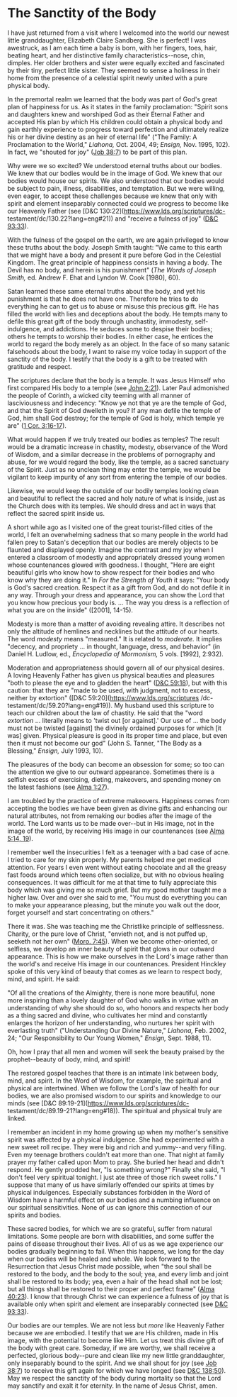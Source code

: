 # The Sanctity of the Body

I have just returned from a visit where I welcomed into the world our newest
little granddaughter, Elizabeth Claire Sandberg. She is perfect! I was
awestruck, as I am each time a baby is born, with her fingers, toes, hair,
beating heart, and her distinctive family characteristics--nose, chin,
dimples. Her older brothers and sister were equally excited and fascinated by
their tiny, perfect little sister. They seemed to sense a holiness in their
home from the presence of a celestial spirit newly united with a pure physical
body.

In the premortal realm we learned that the body was part of God's great plan
of happiness for us. As it states in the family proclamation: "Spirit sons and
daughters knew and worshiped God as their Eternal Father and accepted His plan
by which His children could obtain a physical body and gain earthly experience
to progress toward perfection and ultimately realize his or her divine destiny
as an heir of eternal life" ("The Family: A Proclamation to the World,"
_Liahona,_ Oct. 2004, 49; _Ensign,_ Nov. 1995, 102). In fact, we "shouted for
joy" ([Job 38:7](https://www.lds.org/scriptures/ot/job/38.7?lang=eng#6)) to be
part of this plan.

Why were we so excited? We understood eternal truths about our bodies. We knew
that our bodies would be in the image of God. We knew that our bodies would
house our spirits. We also understood that our bodies would be subject to
pain, illness, disabilities, and temptation. But we were willing, even eager,
to accept these challenges because we knew that only with spirit and element
inseparably connected could we progress to become like our Heavenly Father
(see [D&amp;C 130:22](https://www.lds.org/scriptures/dc-
testament/dc/130.22?lang=eng#21)) and "receive a fulness of joy" ([D&amp;C
93:33](https://www.lds.org/scriptures/dc-testament/dc/93.33?lang=eng#32)).

With the fulness of the gospel on the earth, we are again privileged to know
these truths about the body. Joseph Smith taught: "We came to this earth that
we might have a body and present it pure before God in the Celestial Kingdom.
The great principle of happiness consists in having a body. The Devil has no
body, and herein is his punishment" (_The Words of Joseph Smith,_ ed. Andrew
F. Ehat and Lyndon W. Cook [1980], 60).

Satan learned these same eternal truths about the body, and yet his punishment
is that he does not have one. Therefore he tries to do everything he can to
get us to abuse or misuse this precious gift. He has filled the world with
lies and deceptions about the body. He tempts many to defile this great gift
of the body through unchastity, immodesty, self-indulgence, and addictions. He
seduces some to despise their bodies; others he tempts to worship their
bodies. In either case, he entices the world to regard the body merely as an
object. In the face of so many satanic falsehoods about the body, I want to
raise my voice today in support of the sanctity of the body. I testify that
the body is a gift to be treated with gratitude and respect.

The scriptures declare that the body is a temple. It was Jesus Himself who
first compared His body to a temple (see [John
2:21](https://www.lds.org/scriptures/nt/john/2.21?lang=eng#20)). Later Paul
admonished the people of Corinth, a wicked city teeming with all manner of
lasciviousness and indecency: "Know ye not that ye are the temple of God, and
that the Spirit of God dwelleth in you? If any man defile the temple of God,
him shall God destroy; for the temple of God is holy, which temple ye are" ([1
Cor. 3:16-17](https://www.lds.org/scriptures/nt/1-cor/3.16-17?lang=eng#15)).

What would happen if we truly treated our bodies as temples? The result would
be a dramatic increase in chastity, modesty, observance of the Word of Wisdom,
and a similar decrease in the problems of pornography and abuse, for we would
regard the body, like the temple, as a sacred sanctuary of the Spirit. Just as
no unclean thing may enter the temple, we would be vigilant to keep impurity
of any sort from entering the temple of our bodies.

Likewise, we would keep the outside of our bodily temples looking clean and
beautiful to reflect the sacred and holy nature of what is inside, just as the
Church does with its temples. We should dress and act in ways that reflect the
sacred spirit inside us.

A short while ago as I visited one of the great tourist-filled cities of the
world, I felt an overwhelming sadness that so many people in the world had
fallen prey to Satan's deception that our bodies are merely objects to be
flaunted and displayed openly. Imagine the contrast and my joy when I entered
a classroom of modestly and appropriately dressed young women whose
countenances glowed with goodness. I thought, "Here are eight beautiful girls
who know how to show respect for their bodies and who know why they are doing
it." In _For the Strength of Youth_ it says: "Your body is God's sacred
creation. Respect it as a gift from God, and do not defile it in any way.
Through your dress and appearance, you can show the Lord that you know how
precious your body is. ... The way you dress is a reflection of what you are on
the inside" ([2001], 14-15).

Modesty is more than a matter of avoiding revealing attire. It describes not
only the altitude of hemlines and necklines but the attitude of our hearts.
The word _modesty_ means "measured." It is related to _moderate._ It implies
"decency, and propriety ... in thought, language, dress, and behavior" (in
Daniel H. Ludlow, ed., _Encyclopedia of Mormonism,_ 5 vols. [1992], 2:932).

Moderation and appropriateness should govern all of our physical desires. A
loving Heavenly Father has given us physical beauties and pleasures "both to
please the eye and to gladden the heart" ([D&amp;C
59:18](https://www.lds.org/scriptures/dc-testament/dc/59.18?lang=eng#17)), but
with this caution: that they are "made to be used, with judgment, not to
excess, neither by extortion" ([D&amp;C 59:20](https://www.lds.org/scriptures
/dc-testament/dc/59.20?lang=eng#19)). My husband used this scripture to teach
our children about the law of chastity. He said that the "word _extortion_ ...
literally means to 'twist out [or against].' Our use of ... the body must not be
twisted [against] the divinely ordained purposes for which [it was] given.
Physical pleasure is good in its proper time and place, but even then it must
not become our god" (John S. Tanner, "The Body as a Blessing," _Ensign,_ July
1993, 10).

The pleasures of the body can become an obsession for some; so too can the
attention we give to our outward appearance. Sometimes there is a selfish
excess of exercising, dieting, makeovers, and spending money on the latest
fashions (see [Alma
1:27](https://www.lds.org/scriptures/bofm/alma/1.27?lang=eng#26)).

I am troubled by the practice of extreme makeovers. Happiness comes from
accepting the bodies we have been given as divine gifts and enhancing our
natural attributes, not from remaking our bodies after the image of the world.
The Lord wants us to be made over--but in His image, not in the image of the
world, by receiving His image in our countenances (see [Alma 5:14,
19](https://www.lds.org/scriptures/bofm/alma/5.14%2C19?lang=eng#13)).

I remember well the insecurities I felt as a teenager with a bad case of acne.
I tried to care for my skin properly. My parents helped me get medical
attention. For years I even went without eating chocolate and all the greasy
fast foods around which teens often socialize, but with no obvious healing
consequences. It was difficult for me at that time to fully appreciate this
body which was giving me so much grief. But my good mother taught me a higher
law. Over and over she said to me, "You must do everything you can to make
your appearance pleasing, but the minute you walk out the door, forget
yourself and start concentrating on others."

There it was. She was teaching me the Christlike principle of selflessness.
Charity, or the pure love of Christ, "envieth not, and is not puffed up,
seeketh not her own" ([Moro.
7:45](https://www.lds.org/scriptures/bofm/moro/7.45?lang=eng#44)). When we
become other-oriented, or selfless, we develop an inner beauty of spirit that
glows in our outward appearance. This is how we make ourselves in the Lord's
image rather than the world's and receive His image in our countenances.
President Hinckley spoke of this very kind of beauty that comes as we learn to
respect body, mind, and spirit. He said:

"Of all the creations of the Almighty, there is none more beautiful, none more
inspiring than a lovely daughter of God who walks in virtue with an
understanding of why she should do so, who honors and respects her body as a
thing sacred and divine, who cultivates her mind and constantly enlarges the
horizon of her understanding, who nurtures her spirit with everlasting truth"
("Understanding Our Divine Nature," _Liahona,_ Feb. 2002, 24; "Our
Responsibility to Our Young Women," _Ensign,_ Sept. 1988, 11).

Oh, how I pray that all men and women will seek the beauty praised by the
prophet--beauty of body, mind, and spirit!

The restored gospel teaches that there is an intimate link between body, mind,
and spirit. In the Word of Wisdom, for example, the spiritual and physical are
intertwined. When we follow the Lord's law of health for our bodies, we are
also promised wisdom to our spirits and knowledge to our minds (see [D&amp;C
89:19-21](https://www.lds.org/scriptures/dc-
testament/dc/89.19-21?lang=eng#18)). The spiritual and physical truly are
linked.

I remember an incident in my home growing up when my mother's sensitive spirit
was affected by a physical indulgence. She had experimented with a new sweet
roll recipe. They were big and rich and yummy--and very filling. Even my
teenage brothers couldn't eat more than one. That night at family prayer my
father called upon Mom to pray. She buried her head and didn't respond. He
gently prodded her, "Is something wrong?" Finally she said, "I don't feel very
spiritual tonight. I just ate three of those rich sweet rolls." I suppose that
many of us have similarly offended our spirits at times by physical
indulgences. Especially substances forbidden in the Word of Wisdom have a
harmful effect on our bodies and a numbing influence on our spiritual
sensitivities. None of us can ignore this connection of our spirits and
bodies.

These sacred bodies, for which we are so grateful, suffer from natural
limitations. Some people are born with disabilities, and some suffer the pains
of disease throughout their lives. All of us as we age experience our bodies
gradually beginning to fail. When this happens, we long for the day when our
bodies will be healed and whole. We look forward to the Resurrection that
Jesus Christ made possible, when "the soul shall be restored to the body, and
the body to the soul; yea, and every limb and joint shall be restored to its
body; yea, even a hair of the head shall not be lost; but all things shall be
restored to their proper and perfect frame" ([Alma
40:23](https://www.lds.org/scriptures/bofm/alma/40.23?lang=eng#22)). I know
that through Christ we can experience a fulness of joy that is available only
when spirit and element are inseparably connected (see [D&amp;C
93:33](https://www.lds.org/scriptures/dc-testament/dc/93.33?lang=eng#32)).

Our bodies are our temples. We are not less but _more_ like Heavenly Father
because we are embodied. I testify that we are His children, made in His
image, with the potential to become like Him. Let us treat this divine gift of
the body with great care. Someday, if we are worthy, we shall receive a
perfected, glorious body--pure and clean like my new little granddaughter,
only inseparably bound to the spirit. And we shall shout for joy (see [Job
38:7](https://www.lds.org/scriptures/ot/job/38.7?lang=eng#6)) to receive this
gift again for which we have longed (see [D&amp;C
138:50](https://www.lds.org/scriptures/dc-testament/dc/138.50?lang=eng#49)).
May we respect the sanctity of the body during mortality so that the Lord may
sanctify and exalt it for eternity. In the name of Jesus Christ, amen.

